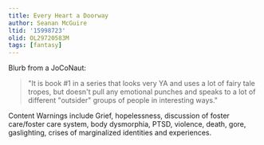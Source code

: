 ```yaml
---
title: Every Heart a Doorway
author: Seanan McGuire
ltid: '15998723'
olid: OL29720583M
tags: [fantasy]
---
```


Blurb from a JoCoNaut:

> "It is book #1 in a series that looks very YA and uses a lot of fairy tale
> tropes, but doesn't pull any emotional punches and speaks to a lot of
> different "outsider" groups of people in interesting ways."

Content Warnings include Grief, hopelessness, discussion of foster care/foster
care system, body dysmorphia, PTSD, violence, death, gore, gaslighting, crises
of marginalized identities and experiences.
